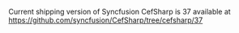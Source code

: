 Current shipping version of Syncfusion CefSharp is 37 available at https://github.com/syncfusion/CefSharp/tree/cefsharp/37